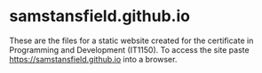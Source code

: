 # samstansfield.github.io

These are the files for a static website created for the certificate in Programming and Development (IT1150).  To access the site paste https://samstansfield.github.io into a browser.

